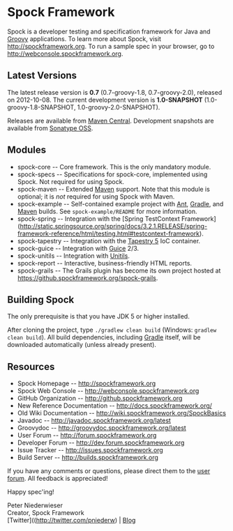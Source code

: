 Spock Framework
===============

Spock is a developer testing and specification framework for Java and [Groovy](http://groovy.codehaus.org) applications.
To learn more about Spock, visit http://spockframework.org. To run a sample spec in your browser, go to
http://webconsole.spockframework.org.

Latest Versions
---------------
The latest release version is **0.7** (0.7-groovy-1.8, 0.7-groovy-2.0), released on 2012-10-08. The current development
version is **1.0-SNAPSHOT** (1.0-groovy-1.8-SNAPSHOT, 1.0-groovy-2.0-SNAPSHOT).

Releases are available from [Maven Central](http://search.maven.org/#search%7Cga%7C1%7Cspock).
Development snapshots are available from [Sonatype OSS](https://oss.sonatype.org/content/repositories/snapshots/org/spockframework/).

Modules
-------
* spock-core -- Core framework. This is the only mandatory module.
* spock-specs -- Specifications for spock-core, implemented using Spock. Not required for using Spock.
* spock-maven -- Extended [Maven](http://maven.apache.org/) support. Note that this module is optional;
it is *not* required for using Spock with Maven.
* spock-example -- Self-contained example project with [Ant](http://ant.apache.org/), [Gradle](http://www.gradle.org),
and [Maven](http://maven.apache.org/) builds. See `spock-example/README` for more information.
* spock-spring -- Integration with the [Spring TestContext Framework]
(http://static.springsource.org/spring/docs/3.2.1.RELEASE/spring-framework-reference/html/testing.html#testcontext-framework).
* spock-tapestry -- Integration with the [Tapestry 5](http://tapestry.apache.org/tapestry5/) IoC container.
* spock-guice -- Integration with [Guice](http://code.google.com/p/google-guice/) 2/3.
* spock-unitils -- Integration with [Unitils](http://www.unitils.org/).
* spock-report -- Interactive, business-friendly HTML reports.
* spock-grails -- The Grails plugin has become its own project hosted at https://github.spockframework.org/spock-grails.

Building Spock
--------------
The only prerequisite is that you have JDK 5 or higher installed.

After cloning the project, type `./gradlew clean build` (Windows: `gradlew clean build`). All build dependencies,
including [Gradle](http://www.gradle.org) itself, will be downloaded automatically (unless already present).

Resources
---------
* Spock Homepage -- http://spockframework.org
* Spock Web Console -- http://webconsole.spockframework.org
* GitHub Organization -- http://github.spockframework.org
* New Reference Documentation -- http://docs.spockframework.org/
* Old Wiki Documentation -- http://wiki.spockframework.org/SpockBasics
* Javadoc -- http://javadoc.spockframework.org/latest
* Groovydoc -- http://groovydoc.spockframework.org/latest
* User Forum -- http://forum.spockframework.org
* Developer Forum -- http://dev.forum.spockframework.org
* Issue Tracker -- http://issues.spockframework.org
* Build Server -- http://builds.spockframework.org

If you have any comments or questions, please direct them to the [user forum](http://forum.spockframework.org).
All feedback is appreciated!

Happy spec'ing!

Peter Niederwieser<br>
Creator, Spock Framework<br>
[Twitter]((http://twitter.com/pniederw) | [Blog](http://blog.spockframework.org)

